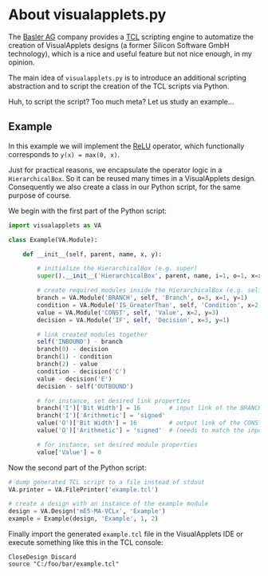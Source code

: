 # About visualapplets.py

The [Basler AG](https://www.baslerweb.com) company provides a [TCL](https://wiki.tcl-lang.org/page/An+Introduction+to+Tcl+Scripting) scripting engine
to automatize the creation of VisualApplets designs (a former Silicon Software GmbH technology),
which is a nice and useful feature but not nice enough, in my opinion.

The main idea of `visualapplets.py` is to introduce an additional scripting abstraction and
to script the creation of the TCL scripts via Python.

Huh, to script the script? Too much meta? Let us study an example...

## Example

In this example we will implement the [ReLU](https://en.wikipedia.org/wiki/Rectifier_(neural_networks)) operator,
which functionally corresponds to `y(x) = max(0, x)`.

Just for practical reasons, we encapsulate the operator logic in a `HierarchicalBox`.
So it can be reused many times in a VisualApplets design.
Consequently we also create a class in our Python script,
for the same purpose of course.

We begin with the first part of the Python script:

```python
import visualapplets as VA

class Example(VA.Module):

    def __init__(self, parent, name, x, y):

        # initialize the HierarchicalBox (e.g. super)
        super().__init__('HierarchicalBox', parent, name, i=1, o=1, x=x, y=y)

        # create required modules inside the HierarchicalBox (e.g. self)
        branch = VA.Module('BRANCH', self, 'Branch', o=3, x=1, y=1)
        condition = VA.Module('IS_GreaterThan', self, 'Condition', x=2, y=2)
        value = VA.Module('CONST', self, 'Value', x=2, y=3)
        decision = VA.Module('IF', self, 'Decision', x=3, y=1)

        # link created modules together
        self('INBOUND') - branch
        branch(0) - decision
        branch(1) - condition
        branch(2) - value
        condition - decision('C')
        value - decision('E')
        decision - self('OUTBOUND')

        # for instance, set desired link properties
        branch('I')['Bit Width'] = 16        # input link of the BRANCH
        branch('I')['Arithmetic'] = 'signed'
        value('O')['Bit Width'] = 16         # output link of the CONST
        value('O')['Arithmetic'] = 'signed'  # (needs to match the input link)

        # for instance, set desired module properties
        value['Value'] = 0
```

Now the second part of the Python script:

```python
# dump generated TCL script to a file instead of stdout
VA.printer = VA.FilePrinter('example.tcl')

# create a design with an instance of the example module
design = VA.Design('mE5-MA-VCLx', 'Example')
example = Example(design, 'Example', 1, 2)
```

Finally import the generated `example.tcl` file in the VisualApplets IDE or execute something like this in the TCL console:

```
CloseDesign Discard
source "C:/foo/bar/example.tcl"
```
